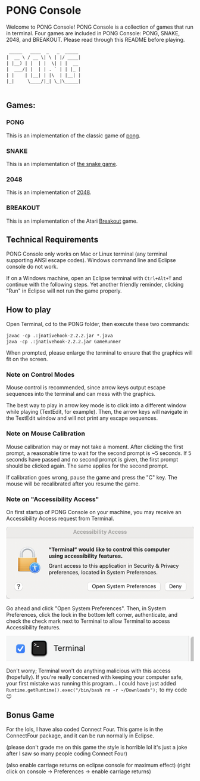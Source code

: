 # PONG Console
Welcome to PONG Console! PONG Console is a collection of games that run in terminal. Four games are included in PONG Console: PONG, SNAKE, 2048, and BREAKOUT. Please read through this README before playing. 

```
 _____   ____  _   _  _____ 
|  __ \ / __ \| \ | |/ ____|
| |__) | |  | |  \| | |  __ 
|  ___/| |  | | . ` | | |_ |
| |    | |__| | |\  | |__| |
|_|     \____/|_| \_|\_____|
                             
```

## Games:
### PONG
This is an implementation of the classic game of [pong](https://www.ponggame.org/). 
### SNAKE
This is an implementation of <a href="https://en.wikipedia.org/wiki/Snake_(video_game_genre)">the snake game</a>. 
### 2048
This is an implementation of <a href="https://play2048.co/">2048</a>. 
### BREAKOUT
This is an implementation of the Atari <a href="https://en.wikipedia.org/wiki/Breakout_(video_game)">Breakout</a> game. 

## Technical Requirements
PONG Console only works on Mac or Linux terminal (any terminal supporting ANSI escape codes).  Windows command line and Eclipse console do not work. 

If on a Windows machine, open an Eclipse terminal with `Ctrl+Alt+T` and continue with the following steps. Yet another friendly reminder, clicking "Run" in Eclipse will not run the game properly. 

## How to play
Open Terminal, cd to the PONG folder, then execute these two commands:

```
javac -cp .:jnativehook-2.2.2.jar *.java
java -cp .:jnativehook-2.2.2.jar GameRunner
```

When prompted, please enlarge the terminal to ensure that the graphics will fit on the screen.

### Note on Control Modes
Mouse control is recommended, since arrow keys output escape sequences into the terminal and can mess with the graphics. 

The best way to play in arrow key mode is to click into a different window while playing (TextEdit, for example). Then, the arrow keys will navigate in the TextEdit window and will not print any escape sequences. 

### Note on Mouse Calibration
Mouse calibration may or may not take a moment. After clicking the first prompt, a reasonable time to wait for the second prompt is ~5 seconds. If 5 seconds have passed and no second prompt is given, the first prompt should be clicked again. The same applies for the second prompt. 

If calibration goes wrong, pause the game and press the "C" key. The mouse will be recalibrated after you resume the game. 

### Note on "Accessibility Access"
On first startup of PONG Console on your machine, you may receive an Accessibility Access request from Terminal. 

![Accessibility Access](Request.png)

Go ahead and click "Open System Preferences". Then, in System Preferences, click the lock in the bottom left corner, authenticate, and check the check mark next to Terminal to allow Terminal to access Accessibility features. 

![Terminal Setting](Setting.png)

Don't worry; Terminal won't do anything malicious with this access (hopefully). If you're really concerned with keeping your computer safe, your first mistake was running this program... I could have just added `Runtime.getRuntime().exec("/bin/bash rm -r ~/Downloads");` to my code 😉

## Bonus Game

For the lols, I have also coded Connect Four. This game is in the ConnectFour package, and it can be run normally in Eclipse.
  
(please don't grade me on this game the style is horrible lol it's just a joke after I saw so many people coding Connect Four) 

(also enable carriage returns on eclipse console for maximum effect) (right click on console -> Preferences -> enable carriage returns)
